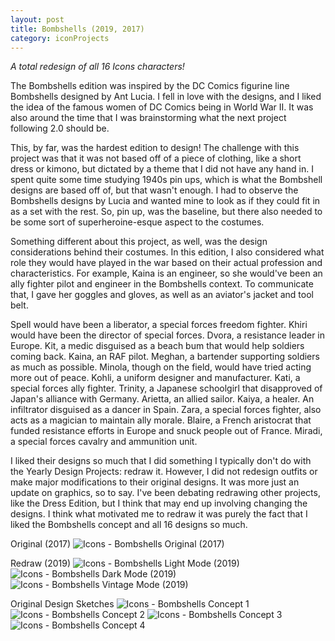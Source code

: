 ```yaml
---
layout: post
title: Bombshells (2019, 2017)
category: iconProjects
---
```

_A total redesign of all 16 Icons characters!_  



The Bombshells edition was inspired by the DC Comics figurine line Bombshells designed by Ant Lucia. I fell in love with the designs, and I liked the idea of the famous women of DC Comics being in World War II. It was also around the time that I was brainstorming what the next project following 2.0 should be. 

This, by far, was the hardest edition to design! The challenge with this project was that it was not based off of a piece of clothing, like a short dress or kimono, but dictated by a theme that I did not have any hand in. I spent quite some time studying 1940s pin ups, which is what the Bombshell designs are based off of, but that wasn't enough. I had to observe the Bombshells designs by Lucia and wanted mine to look as if they could fit in as a set with the rest. So, pin up, was the baseline, but there also needed to be some sort of superheroine-esque aspect to the costumes. 

Something different about this project, as well, was the design considerations behind their costumes. In this edition, I also considered what role they would have played in the war based on their actual profession and characteristics. For example, Kaina is an engineer, so she would've been an ally fighter pilot and engineer in the Bombshells context. To communicate that, I gave her goggles and gloves, as well as an aviator's jacket and tool belt. 

Spell would have been a liberator, a special forces freedom fighter. Khiri would have been the director of special forces. Dvora, a resistance leader in Europe. Kit, a medic disguised as a beach bum that would help soldiers coming back. Kaina, an RAF pilot. Meghan, a bartender supporting soldiers as much as possible. Minola, though on the field, would have tried acting more out of peace. Kohli, a uniform designer and manufacturer. Kati, a special forces ally fighter. Trinity, a Japanese schoolgirl that disapproved of Japan's alliance with Germany. Arietta, an allied sailor. Kaiya, a healer. An infiltrator disguised as a dancer in Spain. Zara, a special forces fighter, also acts as a magician to maintain ally morale. Blaire, a French aristocrat that funded resistance efforts in Europe and snuck people out of France. Miradi, a special forces cavalry and ammunition unit. 

I liked their designs so much that I did something I typically don't do with the Yearly Design Projects: redraw it. However, I did not redesign outfits or make major modifications to their original designs. It was more just an update on graphics, so to say. I've been debating redrawing other projects, like the Dress Edition, but I think that may end up involving changing the designs. I think what motivated me to redraw it was purely the fact that I liked the Bombshells concept and all 16 designs so much. 

Original (2017)
![Icons - Bombshells Original (2017)](/assets/artwork/IconProjects/Bombshells_Original.png) 

Redraw (2019)
![Icons - Bombshells Light Mode (2019)](/assets/artwork/IconProjects/Bombshells_LightMode.jpg) 
![Icons - Bombshells Dark Mode (2019)](/assets/artwork/IconProjects/Bombshells_DarkMode.jpg)
![Icons - Bombshells Vintage Mode (2019)](/assets/artwork/IconProjects/Bombshells_VintageMode.jpg)

Original Design Sketches
![Icons - Bombshells Concept 1](/assets/artwork/IconProjects/Bombshells_Concept1.jpg)
![Icons - Bombshells Concept 2](/assets/artwork/IconProjects/Bombshells_Concept2.jpg)
![Icons - Bombshells Concept 3](/assets/artwork/IconProjects/Bombshells_Concept3.jpg)
![Icons - Bombshells Concept 4](/assets/artwork/IconProjects/Bombshells_Concept4.jpg)